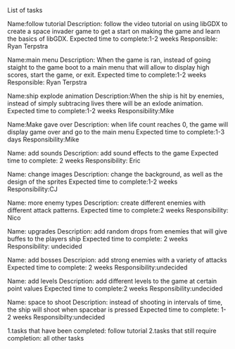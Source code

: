 List of tasks

Name:follow tutorial
Description: follow the video tutorial on using libGDX to create a space invader game to get a start on making the game and learn the basics of libGDX. 
Expected time to complete:1-2 weeks
Responsible: Ryan Terpstra

Name:main menu
Description: When the game is ran, instead of going staight to the game boot to a main menu that will allow to display high scores, start the game, or exit.
Expected time to complete:1-2 weeks
Responsible: Ryan Terpstra

Name:ship explode animation
Description:When the ship is hit by enemies, instead of simply subtracing lives there will be an exlode animation.
Expected time to complete:1-2 weeks
Responsibility:Mike

Name:Make gave over
Description: when life count reaches 0, the game will display game over and go to the main menu
Expected time to complete:1-3 days
Responsibility:Mike

Name: add sounds
Description: add sound effects to the game
Expected time to complete: 2 weeks
Responsibility: Eric

Name: change images
Description: change the background, as well as the design of the sprites
Expected time to complete:1-2 weeks
Responsibility:CJ

Name: more enemy types
Description: create different enemies with different attack patterns.
Expected time to complete:2 weeks
Responsibility: Nico

Name: upgrades
Description: add random drops from enemies that will give buffes to the players ship
Expected time to complete: 2 weeks
Responsibility: undecided

Name: add bosses
Descripion: add strong enemies with a variety of attacks
Expected time to complete: 2 weeks
Responsibility:undecided

Name: add levels
Description: add different levels to the game at certain point values
Expected time to complete:2 weeks
Responsibility:undecided

Name: space to shoot
Description: instead of shooting in intervals of time, the ship will shoot when spacebar is pressed
Expected time to complete: 1-2 weeks
Responsibilty:undecided

1.tasks that have been completed: follow tutorial
2.tasks that still require completion: all other tasks
